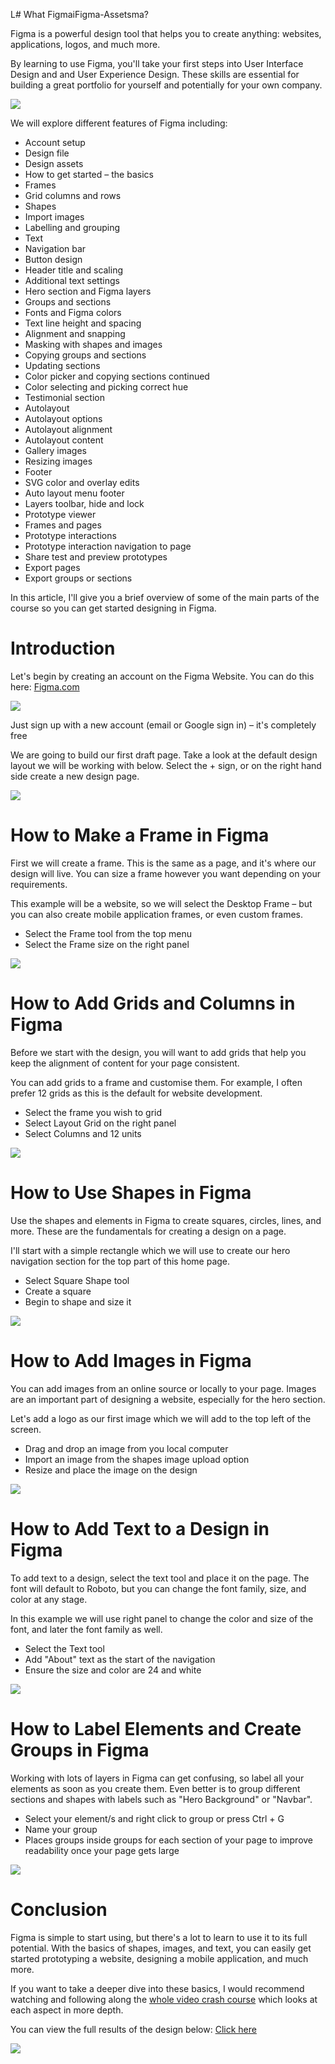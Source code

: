 L# What FigmaiFigma-Assetsma?

Figma is a powerful design tool that helps you to create anything: websites, applications, logos, and much more.

By learning to use Figma, you'll take your first steps into User Interface Design and and User Experience Design. These skills are essential for building a great portfolio for yourself and potentially for your own company.

<img src="/Library/Figma/Figma-Assets/figma.jpg">

We will explore different features of Figma including:

- Account setup
- Design file
- Design assets
- How to get started – the basics
- Frames
- Grid columns and rows
- Shapes
- Import images
- Labelling and grouping
- Text
- Navigation bar
- Button design
- Header title and scaling
- Additional text settings
- Hero section and Figma layers
- Groups and sections
- Fonts and Figma colors
- Text line height and spacing
- Alignment and snapping
- Masking with shapes and images
- Copying groups and sections
- Updating sections
- Color picker and copying sections continued
- Color selecting and picking correct hue
- Testimonial section
- Autolayout
- Autolayout options
- Autolayout alignment
- Autolayout content
- Gallery images
- Resizing images
- Footer
- SVG color and overlay edits
- Auto layout menu footer
- Layers toolbar, hide and lock
- Prototype viewer
- Frames and pages
- Prototype interactions
- Prototype interaction navigation to page
- Share test and preview prototypes
- Export pages
- Export groups or sections

In this article, I'll give you a brief overview of some of the main parts of the course so you can get started designing in Figma.


# Introduction

Let's begin by creating an account on the Figma Website. You can do this here: <a href="https://www.figma.com/files/recent?fuid=972406323692966114" target="_blank">Figma.com</a>

<img src="/Library/Figma/Figma-Assets/figma1.gif">

Just sign up with a new account (email or Google sign in) – it's completely free

We are going to build our first draft page. Take a look at the default design layout we will be working with below. Select the + sign, or on the right hand side create a new design page.

<img src="/Library/Figma/Figma-Assets/figma2.gif">


# How to Make a Frame in Figma

First we will create a frame. This is the same as a page, and it's where our design will live. You can size a frame however you want depending on your requirements.

This example will be a website, so we will select the Desktop Frame – but you can also create mobile application frames, or even custom frames.

- Select the Frame tool from the top menu
- Select the Frame size on the right panel

<img src="/Library/Figma/Figma-Assets/figma3.gif" >


# How to Add Grids and Columns in Figma

Before we start with the design, you will want to add grids that help you keep the alignment of content for your page consistent.

You can add grids to a frame and customise them. For example, I often prefer 12 grids as this is the default for website development.

- Select the frame you wish to grid
- Select Layout Grid on the right panel
- Select Columns and 12 units

<img src="/Library/Figma/Figma-Assets/figma4.gif" >


# How to Use Shapes in Figma

Use the shapes and elements in Figma to create squares, circles, lines, and more. These are the fundamentals for creating a design on a page.

I'll start with a simple rectangle which we will use to create our hero navigation section for the top part of this home page.

- Select Square Shape tool
- Create a square
- Begin to shape and size it

<img src="/Library/Figma/Figma-Assets/figma5.gif" >


# How to Add Images in Figma

You can add images from an online source or locally to your page. Images are an important part of designing a website, especially for the hero section.

Let's add a logo as our first image which we will add to the top left of the screen.

- Drag and drop an image from you local computer
- Import an image from the shapes image upload option
- Resize and place the image on the design

<img src="/Library/Figma/Figma-Assets/figma6.gif" >


# How to Add Text to a Design in Figma

To add text to a design, select the text tool and place it on the page. The font will default to Roboto, but you can change the font family, size, and color at any stage.

In this example we will use right panel to change the color and size of the font, and later the font family as well.

- Select the Text tool
- Add "About" text as the start of the navigation
- Ensure the size and color are 24 and white

<img src="/Library/Figma/Figma-Assets/figma7.gif" >


# How to Label Elements and Create Groups in Figma

Working with lots of layers in Figma can get confusing, so label all your elements as soon as you create them. Even better is to group different sections and shapes with labels such as "Hero Background" or "Navbar".

- Select your element/s and right click to group or press Ctrl + G
- Name your group
- Places groups inside groups for each section of your page to improve readability once your page gets large

<img src="/Library/Figma/Figma-Assets/figma8.gif" >


# Conclusion

Figma is simple to start using, but there's a lot to learn to use it to its full potential. With the basics of shapes, images, and text, you can easily get started prototyping a website, designing a mobile application, and much more.

If you want to take a deeper dive into these basics, I would recommend watching and following along the <a href="https://www.youtube.com/watch?v=lg7w3Ntfqy0" target="_blank" >whole video crash course</a> which looks at each aspect in more depth.

You can view the full results of the design below: <a href="https://www.figma.com/file/9kw3Z8n5t5l3BHAvyZy39X/Figma-Crash-Course-2021?node-id=0%3A1" target="_blank">Click here</a>

<img src="/Library/Figma/Figma-Assets/figma.jpg" >

